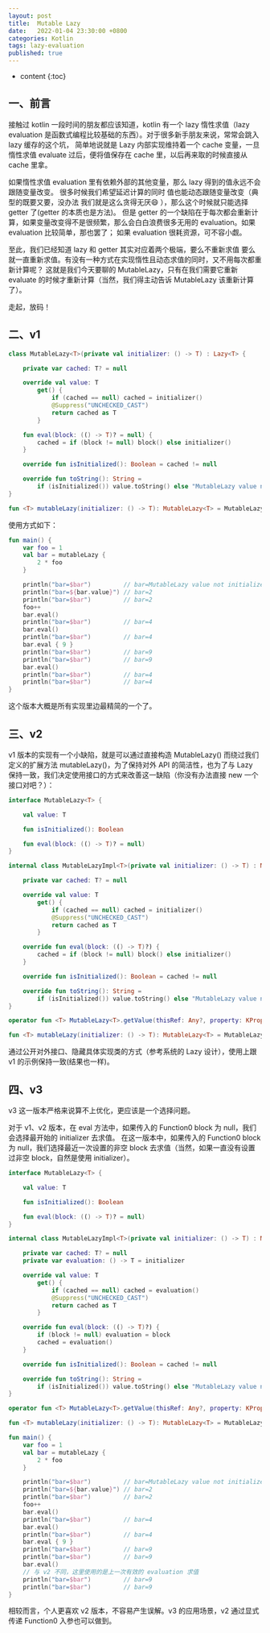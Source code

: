 ```yaml
---
layout: post
title:  Mutable Lazy
date:   2022-01-04 23:30:00 +0800
categories: Kotlin
tags: lazy-evaluation
published: true
---
```


* content
{:toc}

## 一、前言

接触过 kotlin 一段时间的朋友都应该知道，kotlin 有一个 lazy 惰性求值（lazy evaluation 是函数式编程比较基础的东西）。对于很多新手朋友来说，常常会跳入 lazy 缓存的这个坑，
简单地说就是 Lazy 内部实现维持着一个 cache 变量，一旦惰性求值 evaluate 过后，便将值保存在 cache 里，以后再来取的时候直接从 cache 里拿。

如果惰性求值 evaluation 里有依赖外部的其他变量，那么 lazy 得到的值永远不会跟随变量改变。
很多时候我们希望延迟计算的同时 值也能动态跟随变量改变（典型的既要又要，没办法 我们就是这么贪得无厌:smile: ），那么这个时候就只能选择 getter 了(getter 的本质也是方法)。
但是 getter 的一个缺陷在于每次都会重新计算，如果变量改变得不是很频繁，那么会白白浪费很多无用的 evaluation。如果 evaluation 比较简单，那也罢了；
如果 evaluation 很耗资源，可不容小觑。

至此，我们已经知道 lazy 和 getter 其实对应着两个极端，要么不重新求值 要么就一直重新求值。有没有一种方式在实现惰性且动态求值的同时，又不用每次都重新计算呢？
这就是我们今天要聊的 MutableLazy，只有在我们需要它重新 evaluate 的时候才重新计算（当然，我们得主动告诉 MutableLazy 该重新计算了）。

走起，放码！

## 二、v1

```kotlin
class MutableLazy<T>(private val initializer: () -> T) : Lazy<T> {

    private var cached: T? = null

    override val value: T
        get() {
            if (cached == null) cached = initializer()
            @Suppress("UNCHECKED_CAST")
            return cached as T
        }

    fun eval(block: (() -> T)? = null) {
        cached = if (block != null) block() else initializer()
    }

    override fun isInitialized(): Boolean = cached != null

    override fun toString(): String =
        if (isInitialized()) value.toString() else "MutableLazy value not initialized yet."
}

fun <T> mutableLazy(initializer: () -> T): MutableLazy<T> = MutableLazy(initializer)
```

使用方式如下：

```kotlin
fun main() {
    var foo = 1
    val bar = mutableLazy {
        2 * foo
    }

    println("bar=$bar")         // bar=MutableLazy value not initialized yet.
    println("bar=${bar.value}") // bar=2
    println("bar=$bar")         // bar=2
    foo++
    bar.eval()
    println("bar=$bar")         // bar=4
    bar.eval()
    println("bar=$bar")         // bar=4
    bar.eval { 9 }
    println("bar=$bar")         // bar=9
    println("bar=$bar")         // bar=9
    bar.eval()
    println("bar=$bar")         // bar=4
    println("bar=$bar")         // bar=4
}
```

这个版本大概是所有实现里边最精简的一个了。

## 三、v2

v1 版本的实现有一个小缺陷，就是可以通过直接构造 MutableLazy() 而绕过我们定义的扩展方法 mutableLazy()，为了保持对外 API 的简洁性，也为了与 Lazy 保持一致，我们决定使用接口的方式来改善这一缺陷（你没有办法直接 new 一个接口对吧？）：

```kotlin
interface MutableLazy<T> {

    val value: T

    fun isInitialized(): Boolean

    fun eval(block: (() -> T)? = null)
}

internal class MutableLazyImpl<T>(private val initializer: () -> T) : MutableLazy<T> {

    private var cached: T? = null

    override val value: T
        get() {
            if (cached == null) cached = initializer()
            @Suppress("UNCHECKED_CAST")
            return cached as T
        }

    override fun eval(block: (() -> T)?) {
        cached = if (block != null) block() else initializer()
    }

    override fun isInitialized(): Boolean = cached != null

    override fun toString(): String =
        if (isInitialized()) value.toString() else "MutableLazy value not initialized yet."
}

operator fun <T> MutableLazy<T>.getValue(thisRef: Any?, property: KProperty<*>): T = value

fun <T> mutableLazy(initializer: () -> T): MutableLazy<T> = MutableLazyImpl(initializer)
```

通过公开对外接口、隐藏具体实现类的方式（参考系统的 Lazy 设计），使用上跟 v1 的示例保持一致(结果也一样)。

## 四、v3

v3 这一版本严格来说算不上优化，更应该是一个选择问题。

对于 v1、v2 版本，在 eval 方法中，如果传入的 Function0 block 为 null，我们会选择最开始的 initializer 去求值。
在这一版本中，如果传入的 Function0 block 为 null，我们选择最近一次设置的非空 block 去求值（当然，如果一直没有设置过非空 block，自然是使用 initializer）。

```kotlin
interface MutableLazy<T> {

    val value: T

    fun isInitialized(): Boolean

    fun eval(block: (() -> T)? = null)
}

internal class MutableLazyImpl<T>(private val initializer: () -> T) : MutableLazy<T> {

    private var cached: T? = null
    private var evaluation: () -> T = initializer

    override val value: T
        get() {
            if (cached == null) cached = evaluation()
            @Suppress("UNCHECKED_CAST")
            return cached as T
        }

    override fun eval(block: (() -> T)?) {
        if (block != null) evaluation = block
        cached = evaluation()
    }

    override fun isInitialized(): Boolean = cached != null

    override fun toString(): String =
        if (isInitialized()) value.toString() else "MutableLazy value not initialized yet."
}

operator fun <T> MutableLazy<T>.getValue(thisRef: Any?, property: KProperty<*>): T = value

fun <T> mutableLazy(initializer: () -> T): MutableLazy<T> = MutableLazyImpl(initializer)
```

```kotlin
fun main() {
    var foo = 1
    val bar = mutableLazy {
        2 * foo
    }

    println("bar=$bar")         // bar=MutableLazy value not initialized yet.
    println("bar=${bar.value}") // bar=2
    println("bar=$bar")         // bar=2
    foo++
    bar.eval()
    println("bar=$bar")         // bar=4
    bar.eval()
    println("bar=$bar")         // bar=4
    bar.eval { 9 }
    println("bar=$bar")         // bar=9
    println("bar=$bar")         // bar=9
    bar.eval()
    // 与 v2 不同，这里使用的是上一次有效的 evaluation 求值
    println("bar=$bar")         // bar=9
    println("bar=$bar")         // bar=9
}
```

相较而言，个人更喜欢 v2 版本，不容易产生误解。v3 的应用场景，v2 通过显式传递 Function0 入参也可以做到。